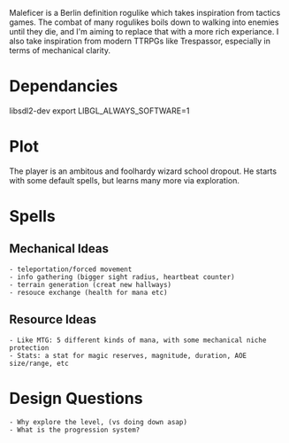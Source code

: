 
Maleficer is a Berlin definition rogulike which takes inspiration from tactics games.
The combat of many rogulikes boils down to walking into enemies until they die, and I'm aiming to replace that with a more rich experiance.
I also take inspiration from modern TTRPGs like Trespassor, especially in terms of mechanical clarity.

# Dependancies
libsdl2-dev
export LIBGL_ALWAYS_SOFTWARE=1

# Plot
The player is an ambitous and foolhardy wizard school dropout. He starts with some default spells, but learns many more via exploration.


# Spells

## Mechanical Ideas
	- teleportation/forced movement
	- info gathering (bigger sight radius, heartbeat counter)
	- terrain generation (creat new hallways)
	- resouce exchange (health for mana etc)

## Resource Ideas
	- Like MTG: 5 different kinds of mana, with some mechanical niche protection
	- Stats: a stat for magic reserves, magnitude, duration, AOE size/range, etc

# Design Questions
	- Why explore the level, (vs doing down asap)
	- What is the progression system?
